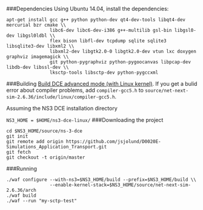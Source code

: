 ###Dependencies
Using Ubuntu 14.04, install the dependencies:

```
apt-get install gcc g++ python python-dev qt4-dev-tools libqt4-dev mercurial bzr cmake \\
                libc6-dev libc6-dev-i386 g++-multilib gsl-bin libgsl0-dev libgsl0ldbl \\
                flex bison libfl-dev tcpdump sqlite sqlite3 libsqlite3-dev libxml2 \\
                libxml2-dev libgtk2.0-0 libgtk2.0-dev vtun lxc doxygen graphviz imagemagick \\
                git python-pygraphviz python-pygoocanvas libpcap-dev libdb-dev libssl-dev \\
                lksctp-tools libsctp-dev python-pygccxml
```

###Building
[Build DCE advanced mode  (with Linux kernel)](https://www.nsnam.org/docs/dce/manual/html/getting-started.html#building-dce-advanced-mode-with-linux-kernel).
If you get a bulid error about compiler problems, add ```compiler-gcc5.h``` to ```source/net-next-sim-2.6.36/include/linux/compiler-gcc5.h```.

Assuming the NS3 DCE installation directory

```NS3_HOME = $HOME/ns3-dce-linux/```
###Downloading the project
```
cd $NS3_HOME/source/ns-3-dce
git init
git remote add origin https://github.com/jsjolund/D0020E-Simulations_Application_Transport.git
git fetch
git checkout -t origin/master
```

###Running
```
./waf configure --with-ns3=$NS3_HOME/build --prefix=$NS3_HOME/build \\
                --enable-kernel-stack=$NS3_HOME/source/net-next-sim-2.6.36/arch
./waf build
./waf --run "my-sctp-test"
```
